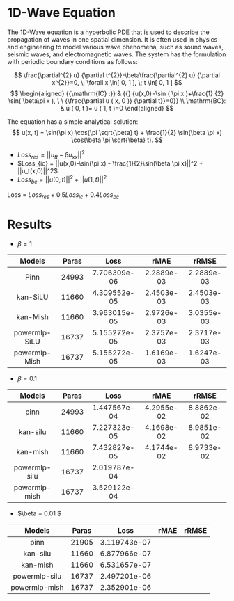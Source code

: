 # 1D-Wave Equation

The 1D-Wave equation is a hyperbolic PDE that is used to describe the propagation of waves in one spatial dimension. It is often used in physics and engineering to model various wave phenomena, such as sound waves, seismic waves, and electromagnetic waves. The system has the formulation with periodic boundary conditions as follows:


$$
\frac{\partial^{2} u} {\partial t^{2}}-\beta\frac{\partial^{2} u} {\partial x^{2}}=0, \; \forall x \in[ 0, 1 ], \; t \in[ 0, 1 ] 
$$
$$
\begin{aligned} {{\mathrm{IC} :}} & {{} {u(x,0)=\sin ( \pi x )+\frac{1} {2} \sin( \beta\pi x ), \ \ {\frac{\partial u ( x, 0 )} {\partial t}}=0}}  \\
\mathrm{BC}: &  u ( 0, t )= u ( 1, t )=0
\end{aligned} 
$$

The equation has a simple analytical solution:
$$
u(x, t) = \sin(\pi x) \cos(\pi \sqrt{\beta} t) + \frac{1}{2} \sin(\beta \pi x) \cos(\beta \pi \sqrt{\beta} t).
$$


- $Loss_{res} = || u_{tt}-\beta u_{xx}||^2$
- $Loss_{ic} = ||u(x,0)-\sin(\pi x) - \frac{1}{2}\sin(\beta \pi x)||^2 + ||u_t(x,0)||^2$
- $Loss_{bc} = ||u(0,t)||^2 + ||u(1,t)||^2$ 

Loss = $Loss_{res} + 0.5 Loss_{ic} + 0.4 Loss_{bc}$
# Results

- $\beta=1$

| Models  | Paras | Loss | rMAE | rRMSE | 
| :----:  | :----: | :----: | :----: | :----: | 
|  Pinn   |24993| 7.706309e-06| 2.2889e-03 | 2.2889e-03|
|kan-SiLU|11660|4.309552e-05| 2.4503e-03|2.4503e-03|
|kan-Mish|11660|3.963015e-05| 2.9726e-03|3.0355e-03|
|powermlp-SiLU|16737|5.155272e-05|2.3757e-03|2.3717e-03|
|powermlp-Mish|16737|5.155272e-05|1.6169e-03|1.6247e-03|

- $\beta=0.1$

| Models   | Paras      |  Loss         |  rMAE  | rRMSE | 
| :----:   | :----:     |  :----:       | :----: | :----: | 
| pinn     | 24993      |  1.447567e-04 | 4.2955e-02| 8.8862e-02|
| kan-silu | 11660      |  7.227323e-05 | 4.1698e-02| 8.9851e-02|
| kan-mish | 11660      |  7.432827e-05 |4.1744e-02 | 8.9733e-02|
| powermlp-silu | 16737 |  2.019787e-04
| powermlp-mish | 16737 |  3.529122e-04

- $\beta = 0.01 $

| Models   | Paras  |  Loss         |  rMAE  | rRMSE |
| :----:   | :----:     | :----:       | :----: | :----: |
| pinn     | 21905      |  3.119743e-07          | | |
| kan-silu | 11660      | 6.877966e-07|||
| kan-mish | 11660      |  6.531657e-07|||
| powermlp-silu | 16737 | 2.497201e-06 |||
| powermlp-mish | 16737 | 2.352901e-06|||
